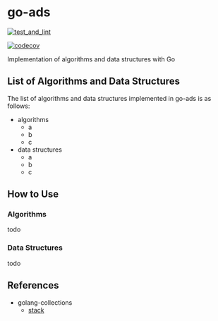 # go-ads

[![test_and_lint](https://github.com/nukopy/go-ads/actions/workflows/test.yml/badge.svg)](https://github.com/nukopy/go-ads/actions/workflows/test.yml)

[![codecov](https://codecov.io/gh/nukopy/go-ads/branch/master/graph/badge.svg?token=KCVIHBVKXQ)](https://codecov.io/gh/nukopy/go-ads)

Implementation of algorithms and data structures with Go

## List of Algorithms and Data Structures

The list of algorithms and data structures implemented in go-ads is as follows:

- algorithms
  - a
  - b
  - c
- data structures
  - a
  - b
  - c

## How to Use

### Algorithms

todo

### Data Structures

todo

## References

- golang-collections
  - [stack](https://pkg.go.dev/github.com/golang-collections/collections/stack)
